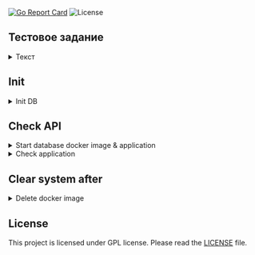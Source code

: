 [![Go Report Card](https://goreportcard.com/badge/github.com/dreddsa5dies/httprestapient)](https://goreportcard.com/report/github.com/dreddsa5dies/httprestapient) ![License](https://img.shields.io/badge/License-GPL-blue.svg)  

## Тестовое задание
<details>
  <summary>Текст</summary>
Предлагается реализовать HTTP сервер с использованием ORM https://entgo.io/

Сервер должен реализовать CRUD работы с сущностью "Матрица атаки".

Сущность "Матрица атаки" имеет характеристики:
  - Вендор
  - Наименование матрицы
  - Версия матрицы
  - Дата создания
  - Дата обновления

Таблицу сделать плоскую. При желании, можно сделать несколько таблиц со
связями, например вынести Вендора в отдельную таблицу, в которой вендор
будет иметь характеристики "Страна".


Требования к CRUD:
  - Создать матрицу
  - Получить список матриц с пагинацией результатов
  - Получить одну матрицу по ключу
  - Изменить матрицу
  - Удалить матрицу

Использовать стандарт HTTP REST JSON API.

Результат оформить как репозиторий Github. Выслать ссылку на репозиторий.

В README к репозиторию описать как можно запустить проект, привести пример JSON для вставки пробных записей. Возможно, написать скрипт либо отдельную программу которая заполняет матрицу небольшим количеством пробных данных.
</details>

## Init
<details>
  <summary>Init DB</summary>

  ```bash
    git clone https://github.com/dreddsa5dies/httprestapient
    cd ./httprestapient/init
    docker build -t matrix .
  ```

</details>

## Check API
<details>
  <summary>Start database docker image & application</summary>

```bash
    docker run -d --name matrix -p 5432:5432 matrix
    # проверка запуска образа
    docker ps
    cd ../cmd
    go run main.go
  ```

</details>

<details>
  <summary>Check application</summary>
  You need start new terminal and run commands in turn:

```bash
    # Получить список матриц с пагинацией результатов
    curl http://127.0.0.1:8080/api/
    # Получить одну матрицу по ключу
    curl http://127.0.0.1:8080/api/1
    # Создать матрицу
    curl -X 'POST' -H 'Content-Type: application/json' -d '{"id":3, "IdMatrix":"AAAAAAA","VendorName":"BBBBBBB","NameMatrix":"","VersionMatrix":"0.0.1","CreateDate":"2021-11-02T00:00:00Z","ModifyDate":"2022-01-15T00:00:00Z"}' http://127.0.0.1:8080/api/
    # Проверка создания
    curl http://127.0.0.1:8080/api/3
    # Изменить матрицу
    curl -X 'PUT' -H 'Content-Type: application/json' -d '{"id":3, "IdMatrix":"11111111","VendorName":"22222","NameMatrix":"33333","VersionMatrix":"0.0.2","CreateDate":"2021-11-02T00:00:00Z","ModifyDate":"2022-02-11T00:00:00Z"}' http://127.0.0.1:8080/api/3
    # Проверка изменения
    curl http://127.0.0.1:8080/api/3
    # Удалить матрицу
    curl -X 'DELETE' http://127.0.0.1:8080/api/3
    # Проверка удаления
    curl http://127.0.0.1:8080/api/
  ```

  Ctl+C для остановки main.go

</details>

## Clear system after
<details>
  <summary>Delete docker image</summary>

  ```bash
    docker stop matrix
    docker rm matrix
    docker rmi matrix
  ```

</details>

## License
This project is licensed under GPL license. Please read the [LICENSE](https:/github.com/dreddsa5dies/httprestapient/tree/master/LICENSE.md) file.
